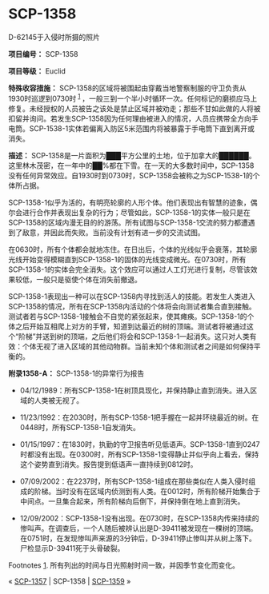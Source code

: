 # SCP-1358
                        




D-62145于入侵时所摄的照片



**项目编号：** SCP-1358

**项目等级：** Euclid

**特殊收容措施：** SCP-1358的区域将被围起由穿戴当地警察制服的守卫负责从1930时巡逻到0730时<sup class='footnoteref'>
 <a shape='rect' class='footnoteref' id='footnoteref-1' href='javascript:;' onclick='WIKIDOT.page.utils.scrollToReference(&apos;footnote-1&apos;)'>1</a>
</sup>，一般三到一个半小时循环一次。任何标记的磨损应马上修复。未经授权的人员被告之该处是禁止区域并被劝走；那些不甘如此做的人将被扣留并询问。若发生SCP-1358因为任何理由被进入的情况，人员应携带全方向手电筒。SCP-1538-1实体若偏离入防区5米范围内将被暴露于手电筒下直到离开或消失。

**描述：** SCP-1358是一片面积为███平方公里的土地，位于加拿大的██████。这里林木茂密，在一年中的██%都在下雪。在一天的大多数时间中，SCP-1358没有任何异常效应。自1930时到0730时，SCP-1358会被称之为SCP-1538-1的个体所占据。

SCP-1358-1似乎为活的，有明亮轮廓的人形个体。他们表现出有智慧的迹象，偶尔会进行合作并表现出复杂的行为；尽管如此，SCP-1358-1的实体一般只是在SCP-1358的区域内漫无目的的游荡。所有试图与SCP-1358-1交流的努力都遭遇到了敌意，并因此而失败。当前没有计划有进一步的交流试图。

在0630时，所有个体都会就地冻住。在日出后，个体的光线似乎会衰落，其轮廓光线开始变得模糊直到SCP-1358-1的固体的光线变成微光。在0730时，所有SCP-1358-1的实体会完全消失。这个效应可以通过人工灯光进行复制，尽管该效果较低，一般只是驱使个体在消失前撤退。

SCP-1358-1表现出一种可以在SCP-1358内寻找到活人的技能。若发生人类进入SCP-1358的情况，所有在SCP-1358内活动的个体将会向测试者集合直到接触。测试者若与SCP-1358-1接触会不自觉的紧张起来，使其瘫痪。SCP-1358-1的个体之后开始互相爬上对方的手臂，知道到达最近的树的顶端。测试者将被通过这个“阶梯”并送到树的顶端，之后他们将会和SCP-1358-1一起消失。这只对人类有效：个体无视了进入区域的其他动物群。当前未知个体和测试者之间是如何保持平衡的。

**附录1358-A：** SCP-1358-1的异常行为报告

- 04/12/1989：所有SCP-1358-1在树顶具现化，并保持静止直到消失。进入区域的人类被无视了。

- 11/23/1992：在2030时，所有SCP-1358-1把手握在一起并环绕最近的树。在0448时，所有SCP-1358-1自发消失。

- 01/15/1997：在1830时，执勤的守卫报告听见低语声。SCP-1358-1直到0247时都没有出现。在0300时，所有SCP-1358-1变得静止并似乎向上看去，保持这个姿势直到消失。报告提到低语声一直持续到0812时。

- 07/09/2002：在2237时，所有SCP-1358-1组成在那些类似在人类入侵时组成的阶梯。当时没有在区域内侦测到有人类。在0012时，所有阶梯开始集合于中间点。一旦集合起来，所有阶梯向后倒下，并保持倒在地上直到消失。

- 12/09/2002：SCP-1358-1没有出现。在0730时，在SCP-1358内传来持续的惨叫声。在调查后，一个人随后被辨认出是D-39411被发现在一棵树的顶端。在0751时，在发现惨叫声来源的3分钟后，D-39411停止惨叫并从树上落下。尸检显示D-39411死于头骨破裂。


Footnotes
<a shape='rect' href='javascript:;' onclick='WIKIDOT.page.utils.scrollToReference(&apos;footnoteref-1&apos;)'>1</a>. 所有列出的时间与日光照射时间一致，并因季节变化而变化。



« [SCP-1357](/scp-1357) | SCP-1358 | [SCP-1359](/scp-1359) »





                    